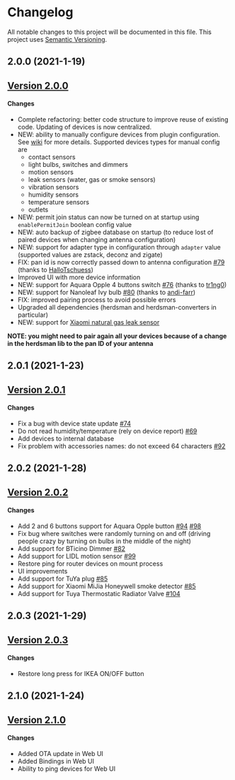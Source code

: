 # Changelog

All notable changes to this project will be documented in this file. This project uses [Semantic Versioning](https://semver.org/).

## 2.0.0 (2021-1-19)

## [Version 2.0.0](https://github.com/madchicken/homebridge-zigbee-nt/compare/v1.1.2...v2.0.0)

#### Changes

- Complete refactoring: better code structure to improve reuse of existing code. Updating of devices is now centralized.
- NEW: ability to manually configure devices from plugin configuration. See [wiki](https://github.com/madchicken/homebridge-zigbee-nt/wiki/Add-new-devices-in-configuration) for more details. Supported devices types for manual config are
  - contact sensors
  - light bulbs, switches and dimmers
  - motion sensors
  - leak sensors (water, gas or smoke sensors)
  - vibration sensors
  - humidity sensors
  - temperature sensors
  - outlets
- NEW: permit join status can now be turned on at startup using `enablePermitJoin` boolean config value
- NEW: auto backup of zigbee database on startup (to reduce lost of paired devices when changing antenna configuration)
- NEW: support for adapter type in configuration through `adapter` value (supported values are zstack, deconz and zigate)
- FIX: pan id is now correctly passed down to antenna configuration [#79](https://github.com/madchicken/homebridge-zigbee-nt/pull/79) (thanks to [HalloTschuess](https://github.com/HalloTschuess))
- Improved UI with more device information
- NEW: support for Aquara Opple 4 buttons switch [#76](https://github.com/madchicken/homebridge-zigbee-nt/pull/76) (thanks to [tr1ng0](https://github.com/tr1ng0))
- NEW: support for Nanoleaf Ivy bulb [#80](https://github.com/madchicken/homebridge-zigbee-nt/pull/80) (thanks to [andi-farr](https://github.com/andi-farr))
- FIX: improved pairing process to avoid possible errors
- Upgraded all dependencies (herdsman and herdsman-converters in particular)
- NEW: support for [Xiaomi natural gas leak sensor](https://www.zigbee2mqtt.io/devices/JTQJ-BF-01LM_BW.html)

**NOTE: you might need to pair again all your devices because of a change in the herdsman lib to the pan ID of your antenna**

## 2.0.1 (2021-1-23)

## [Version 2.0.1](https://github.com/madchicken/homebridge-zigbee-nt/compare/v2.0.0...v2.0.1)

#### Changes

- Fix a bug with device state update [#74](https://github.com/madchicken/homebridge-zigbee-nt/issues/74)
- Do not read humidity/temperature (rely on device report) [#69](https://github.com/madchicken/homebridge-zigbee-nt/issues/69)
- Add devices to internal database
- Fix problem with accessories names: do not exceed 64 characters [#92](https://github.com/madchicken/homebridge-zigbee-nt/issues/92)

## 2.0.2 (2021-1-28)

## [Version 2.0.2](https://github.com/madchicken/homebridge-zigbee-nt/compare/v2.0.1...v2.0.2)

#### Changes

- Add 2 and 6 buttons support for Aquara Opple button [#94](https://github.com/madchicken/homebridge-zigbee-nt/pull/94) [#98](https://github.com/madchicken/homebridge-zigbee-nt/pull/98)
- Fix bug where switches were randomly turning on and off (driving people crazy by turning on bulbs in the middle of the night)
- Add support for BTicino Dimmer [#82](https://github.com/madchicken/homebridge-zigbee-nt/issues/82)
- Add support for LIDL motion sensor [#99](https://github.com/madchicken/homebridge-zigbee-nt/issues/99)
- Restore ping for router devices on mount process
- UI improvements
- Add support for TuYa plug [#85](https://github.com/madchicken/homebridge-zigbee-nt/issues/85)
- Add support for Xiaomi MiJia Honeywell smoke detector [#85](https://github.com/madchicken/homebridge-zigbee-nt/issues/85)
- Add support for Tuya Thermostatic Radiator Valve [#104](https://github.com/madchicken/homebridge-zigbee-nt/pull/104)

## 2.0.3 (2021-1-29)

## [Version 2.0.3](https://github.com/madchicken/homebridge-zigbee-nt/compare/v2.0.2...v2.0.3)

#### Changes

- Restore long press for IKEA ON/OFF button

## 2.1.0 (2021-1-24)

## [Version 2.1.0](https://github.com/madchicken/homebridge-zigbee-nt/compare/v2.1.0...v2.0.1)

#### Changes

- Added OTA update in Web UI
- Added Bindings in Web UI
- Ability to ping devices for Web UI
